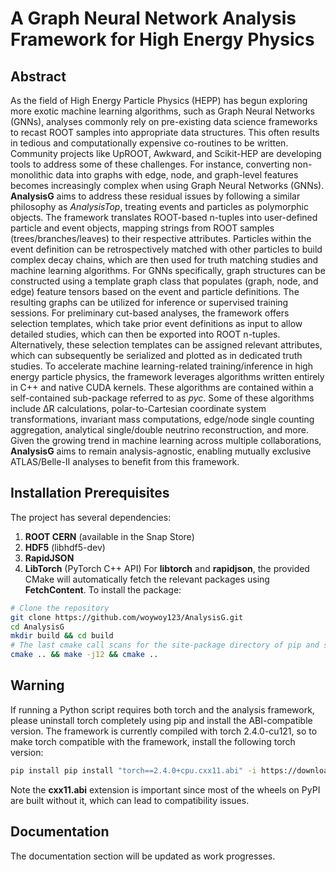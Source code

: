 # A Graph Neural Network Analysis Framework for High Energy Physics
## Abstract
As the field of High Energy Particle Physics (HEPP) has begun exploring more exotic machine learning algorithms, such as Graph Neural Networks (GNNs), analyses commonly rely on pre-existing data science frameworks to recast ROOT samples into appropriate data structures. This often results in tedious and computationally expensive co-routines to be written. Community projects like UpROOT, Awkward, and Scikit-HEP are developing tools to address some of these challenges.
For instance, converting non-monolithic data into graphs with edge, node, and graph-level features becomes increasingly complex when using Graph Neural Networks (GNNs). 
**AnalysisG** aims to address these residual issues by following a similar philosophy as *AnalysisTop*, treating events and particles as polymorphic objects. The framework translates ROOT-based n-tuples into user-defined particle and event objects, mapping strings from ROOT samples (trees/branches/leaves) to their respective attributes.
Particles within the event definition can be retrospectively matched with other particles to build complex decay chains, which are then used for truth matching studies and machine learning algorithms. For GNNs specifically, graph structures can be constructed using a template graph class that populates (graph, node, and edge) feature tensors based on the event and particle definitions.
The resulting graphs can be utilized for inference or supervised training sessions. For preliminary cut-based analyses, the framework offers selection templates, which take prior event definitions as input to allow detailed studies, which can then be exported into ROOT n-tuples. Alternatively, these selection templates can be assigned relevant attributes, which can subsequently be serialized and plotted as in dedicated truth studies.
To accelerate machine learning-related training/inference in high energy particle physics, the framework leverages algorithms written entirely in C++ and native CUDA kernels. These algorithms are contained within a self-contained sub-package referred to as *pyc*. Some of these algorithms include ΔR calculations, polar-to-Cartesian coordinate system transformations, invariant mass computations, edge/node single counting aggregation, analytical single/double neutrino reconstruction, and more.
Given the growing trend in machine learning across multiple collaborations, **AnalysisG** aims to remain analysis-agnostic, enabling mutually exclusive ATLAS/Belle-II analyses to benefit from this framework.

## Installation Prerequisites
The project has several dependencies:
1. **ROOT CERN** (available in the Snap Store)
2. **HDF5** (libhdf5-dev)
3. **RapidJSON**
4. **LibTorch** (PyTorch C++ API)
For **libtorch** and **rapidjson**, the provided CMake will automatically fetch the relevant packages using **FetchContent**.
To install the package:
```bash
# Clone the repository
git clone https://github.com/woywoy123/AnalysisG.git
cd AnalysisG
mkdir build && cd build
# The last cmake call scans for the site-package directory of pip and simply copies the build directory to the site-package path
cmake .. && make -j12 && cmake ..
```

## Warning
If running a Python script requires both torch and the analysis framework, please uninstall torch completely using pip and install the ABI-compatible version. The framework is currently compiled with torch 2.4.0-cu121, so to make torch compatible with the framework, install the following torch version:
```bash
pip install pip install "torch==2.4.0+cpu.cxx11.abi" -i https://download.pytorch.org/whl/
```
Note the **cxx11.abi** extension is important since most of the wheels on PyPI are built without it, which can lead to compatibility issues.

## Documentation
The documentation section will be updated as work progresses.

